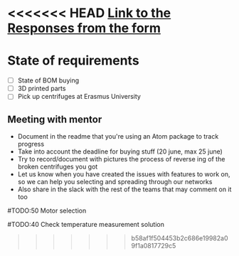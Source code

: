 <<<<<<< HEAD
[Link to the Responses from the form](https://docs.google.com/forms/d/1zq9jXL4ni4LQY3pLsI8-8exPlcGnMdUV0iULsLTLMks/edit#responses)
=======
# State of requirements
- [ ] State of BOM buying
- [ ] 3D printed parts
- [ ] Pick up centrifuges at Erasmus University

## Meeting with mentor

- Document in the readme that you're using an Atom package to track progress
- Take into account the deadline for buying stuff (20 june, max 25 june)
- Try to record/document with pictures the process of reverse ing of the broken centrifuges you got
- Let us know when you have created the issues with features to work on, so we can help you selecting and spreading through our networks
- Also share in the slack with the rest of the teams that may comment on it too


#TODO:50 Motor selection

#TODO:40 Check temperature measurement solution
>>>>>>> b58af1f504453b2c686e19982a09f1a0817729c5
